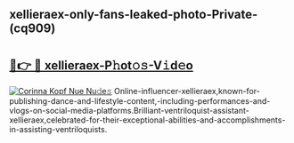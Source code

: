 ## xellieraex-only-fans​-leaked-photo​-Private-(cq909)


# <h2><a href="https://mediaupload.pro?title=xellieraex&ref=git">🔗👉 🔴 xellieraex-P𝚑ot𝚘𝚜-V𝚒d𝚎o</a></h2>

[![Corinna Kopf Nue Nu𝚍e𝚜](https://i.imgur.com/0qMVB7G.gif)](https://mediaupload.pro?title=xellieraex&ref=git)
Online-influencer-xellieraex,known-for-publishing-dance-and-lifestyle-content,-including-performances-and-vlogs-on-social-media-platforms.Brilliant-ventriloquist-assistant-xellieraex,celebrated-for-their-exceptional-abilities-and-accomplishments-in-assisting-ventriloquists.  